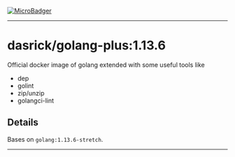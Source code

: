 [![MicroBadger][microbadger-image]][microbadger-url]

***

# dasrick/golang-plus:1.13.6

Official docker image of golang extended with some useful tools like

* dep
* golint
* zip/unzip
* golangci-lint

## Details

Bases on `golang:1.13.6-stretch`.

***

[microbadger-image]: https://images.microbadger.com/badges/image/dasrick/golang-plus:1.13.6.svg
[microbadger-url]: https://microbadger.com/images/dasrick/golang-plus:1.13.6
